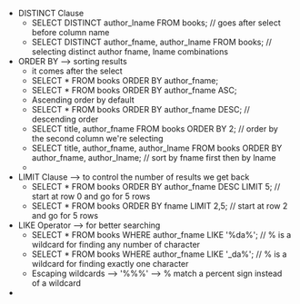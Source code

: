 - DISTINCT Clause
  - SELECT DISTINCT author_lname FROM books; // goes after select before column name
  - SELECT DISTINCT author_fname, author_lname FROM books; // selecting distinct author fname, lname combinations
- ORDER BY --> sorting results
  - it comes after the select
  - SELECT \* FROM books ORDER BY author_fname;
  - SELECT \* FROM books ORDER BY author_fname ASC;
  - Ascending order by default
  - SELECT \* FROM books ORDER BY author_fname DESC; // descending order
  - SELECT title, author_fname FROM books ORDER BY 2; // order by the second column we're selecting
  - SELECT title, author_fname, author_lname FROM books ORDER BY author_fname, author_lname; // sort by fname first then by lname
  -
- LIMIT Clause --> to control the number of results we get back
  - SELECT \* FROM books ORDER BY author_fname DESC LIMIT 5; // start at row 0 and go for 5 rows
  - SELECT \* FROM books ORDER BY fname LIMIT 2,5; // start at row 2 and go for 5 rows
- LIKE Operator --> for better searching
  - SELECT \* FROM books WHERE author_fname LIKE '%da%'; // % is a wildcard for finding any number of character
  - SELECT \* FROM books WHERE author_fname LIKE '\_da%'; // % is a wildcard for finding exactly one character
  - Escaping wildcards --> '%\%%' --> \% match a percent sign instead of a wildcard
-
